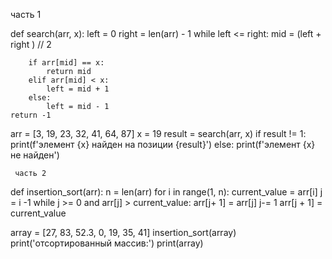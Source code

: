 часть 1


def search(arr, x):
    left = 0
    right = len(arr) - 1
    while left <= right:
        mid = (left + right ) // 2

        if arr[mid] == x:
            return mid
        elif arr[mid] < x:
            left = mid + 1
        else:
            left = mid - 1
    return -1

arr = [3, 19, 23, 32, 41, 64, 87]
x = 19
result = search(arr, x)
if result != 1:
   print(f'элемент {x} найден на позиции {result}')
else:
    print(f'элемент {x} не найден')




     часть 2


def insertion_sort(arr):
    n = len(arr)
    for i in range(1, n):
        current_value = arr[i]
        j = i -1
        while j >= 0 and arr[j] > current_value:
            arr[j+ 1] = arr[j]
            j-= 1
            arr[j + 1] = current_value

array = [27, 83, 52.3, 0, 19, 35, 41]
insertion_sort(array)
print('отсортированный массив:')
print(array)
